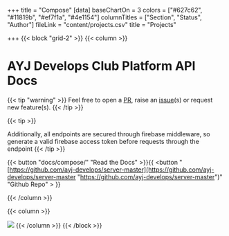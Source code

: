 +++
title = "Compose"
[data]
baseChartOn = 3
colors = ["#627c62", "#11819b", "#ef7f1a", "#4e1154"]
columnTitles = ["Section", "Status", "Author"]
fileLink = "content/projects.csv"
title = "Projects"

+++
{{< block "grid-2" >}}
{{< column >}}

# AYJ Develops Club Platform API Docs

{{< tip "warning" >}}
Feel free to open a [PR](https://github.com/ayj-develops/server-master/pulls "Make a pull request"), raise an [issue](https://github.com/ayj-develops/server-master/issues "Open a Github Issue")(s) or request new feature(s). {{< /tip >}}

{{< tip >}}

Additionally, all endpoints are secured through firebase middleware, so generate a valid firebase access token before requests through the endpoint {{< /tip >}}

{{< button "docs/compose/" "Read the Docs" >}}{{ <button "[https://github.com/ayj-develops/server-master](https://github.com/ayj-develops/server-master "https://github.com/ayj-develops/server-master")" "Github Repo" > }}

{{< /column >}}

{{< column >}}

![](/uploads/ayj-image.png)
{{< /column >}}
{{< /block >}}